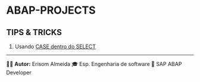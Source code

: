 # ABAP-PROJECTS

## TIPS & TRICKS
1. Usando [CASE dentro do SELECT](/TIPS_&_TRICK/ZPROG_SELECT_WITH_CASE_ERI.ABAP)


---
🧑‍💼 **Autor:** Erisom Almeida
🎓 Esp. Engenharia de software
📍 SAP ABAP Developer
  
